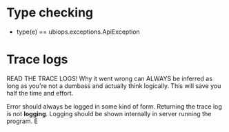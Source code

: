 # Type checking
* type(e) == ubiops.exceptions.ApiException

# Trace logs
READ THE TRACE LOGS! Why it went wrong can ALWAYS be inferred as long as you're not a dumbass and actually think logically.
This will save you half the time and effort.

Error should always be logged in some kind of form. Returning the trace log is not **logging**. Logging should be shown internally in server running the program. E